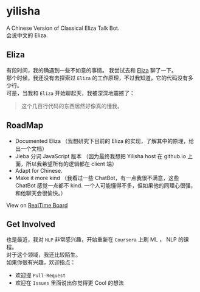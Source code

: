 # yilisha
A Chinese Version of Classical Eliza Talk Bot.  
会说中文的 Eliza.  

## Eliza
有段时间，我的确遇到一些不如意的事情。 我尝试去和 [Eliza](http://psych.fullerton.edu/mbirnbaum/psych101/Eliza.htm) 聊了一下。   
那个时候，我还没有去探索过 `Eliza` 的工作原理，不过我知道，它的代码没有多少行。  
可是，当我和 `Eliza` 开始聊起天，我被深深地震撼了：  

> 这个几百行代码的东西居然好像真的懂我。  


## RoadMap

- Documented Eliza （我想研究下目前的 Eliza 的实现，了解其中的原理，给出一个文档）  
- Jieba 分词 JavaScript 版本 （因为最终我想把 Yilisha host 在 github.io 上面，所以我希望所有的逻辑都在 client 端）  
- Adapt for Chinese.  
- Make it more kind （我看过一些 ChatBot，有一点我很不满意，这些 ChatBot 感觉一点都不 kind. 一个人可能懂得不多，但如果他的同理心很强，和他聊天会很愉快。）

View on [RealTime Board](https://realtimeboard.com/app/board/o9J_k0KNk8Q=/)

## Get Involved

也是最近，我对 `NLP` 非常感兴趣，开始重新在 `Coursera` 上刷 ML ， NLP 的课程。  
对于这个领域，我还比较陌生。  
如果你很有兴趣，欢迎指点：
- 欢迎提 `Pull-Request`  
- 欢迎在 `Issues` 里面说出你觉得更 Cool 的想法  
